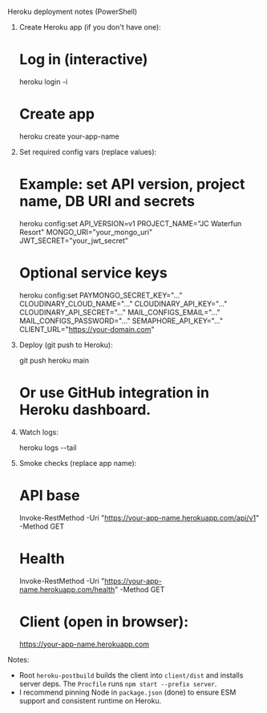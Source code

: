 Heroku deployment notes (PowerShell)

1. Create Heroku app (if you don't have one):

   # Log in (interactive)

   heroku login -i

   # Create app

   heroku create your-app-name

2. Set required config vars (replace values):

   # Example: set API version, project name, DB URI and secrets

   heroku config:set API_VERSION=v1 PROJECT_NAME="JC Waterfun Resort" MONGO_URI="your_mongo_uri" JWT_SECRET="your_jwt_secret"

   # Optional service keys

   heroku config:set PAYMONGO_SECRET_KEY="..." CLOUDINARY_CLOUD_NAME="..." CLOUDINARY_API_KEY="..." CLOUDINARY_API_SECRET="..." MAIL_CONFIGS_EMAIL="..." MAIL_CONFIGS_PASSWORD="..." SEMAPHORE_API_KEY="..." CLIENT_URL="https://your-domain.com"

3. Deploy (git push to Heroku):

   git push heroku main

   # Or use GitHub integration in Heroku dashboard.

4. Watch logs:

   heroku logs --tail

5. Smoke checks (replace app name):

   # API base

   Invoke-RestMethod -Uri "https://your-app-name.herokuapp.com/api/v1" -Method GET

   # Health

   Invoke-RestMethod -Uri "https://your-app-name.herokuapp.com/health" -Method GET

   # Client (open in browser):

   https://your-app-name.herokuapp.com

Notes:

- Root `heroku-postbuild` builds the client into `client/dist` and installs server deps. The `Procfile` runs `npm start --prefix server`.
- I recommend pinning Node in `package.json` (done) to ensure ESM support and consistent runtime on Heroku.
